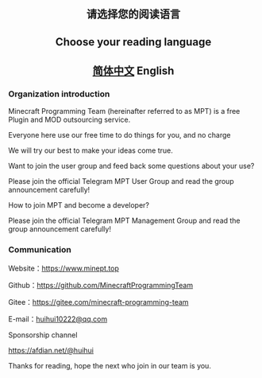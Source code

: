 <h2 align="center">请选择您的阅读语言</h2>

<h2 align="center">Choose your reading language</h2>

<h2 align="center"><a href=".\README.md">简体中文</a> English</h2>

### Organization introduction

Minecraft Programming Team (hereinafter referred to as MPT) is a free Plugin and MOD outsourcing service.

Everyone here use our free time to do things for you, and no charge

We will try our best to make your ideas come true.

Want to join the user group and feed back some questions about your use?

Please join the official Telegram MPT User Group and read the group announcement carefully!

How to join MPT and become a developer?

Please join the official Telegram MPT Management Group and read the group announcement carefully!

### Communication

Website：https://www.minept.top

Github：https://github.com/MinecraftProgrammingTeam

Gitee：https://gitee.com/minecraft-programming-team

E-mail：huihui10222@qq.com

Sponsorship channel

https://afdian.net/@huihui

Thanks for reading, hope the next who join in our team is you.
